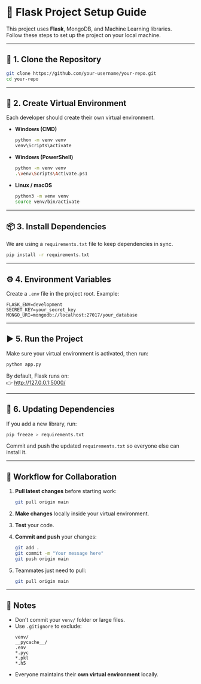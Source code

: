 # 📌 Flask Project Setup Guide

This project uses **Flask**, MongoDB, and Machine Learning libraries.  
Follow these steps to set up the project on your local machine.

---

## 🚀 1. Clone the Repository
```bash
git clone https://github.com/your-username/your-repo.git
cd your-repo
```

---

## 🔧 2. Create Virtual Environment
Each developer should create their own virtual environment.

- **Windows (CMD)**
  ```bash
  python -m venv venv
  venv\Scripts\activate
  ```

- **Windows (PowerShell)**
  ```bash
  python -m venv venv
  .\venv\Scripts\Activate.ps1
  ```

- **Linux / macOS**
  ```bash
  python3 -m venv venv
  source venv/bin/activate
  ```

---

## 📦 3. Install Dependencies
We are using a `requirements.txt` file to keep dependencies in sync.

```bash
pip install -r requirements.txt
```

---

## ⚙️ 4. Environment Variables
Create a `.env` file in the project root. Example:

```env
FLASK_ENV=development
SECRET_KEY=your_secret_key
MONGO_URI=mongodb://localhost:27017/your_database
```

---

## ▶️ 5. Run the Project
Make sure your virtual environment is activated, then run:

```bash
python app.py
```

By default, Flask runs on:  
👉 http://127.0.0.1:5000/

---

## 🧪 6. Updating Dependencies
If you add a new library, run:

```bash
pip freeze > requirements.txt
```

Commit and push the updated `requirements.txt` so everyone else can install it.

---

## 👥 Workflow for Collaboration
1. **Pull latest changes** before starting work:
   ```bash
   git pull origin main
   ```

2. **Make changes** locally inside your virtual environment.

3. **Test** your code.

4. **Commit and push** your changes:
   ```bash
   git add .
   git commit -m "Your message here"
   git push origin main
   ```

5. Teammates just need to pull:
   ```bash
   git pull origin main
   ```

---

## 📌 Notes
- Don’t commit your `venv/` folder or large files.  
- Use `.gitignore` to exclude:
  ```
  venv/
  __pycache__/
  .env
  *.pyc
  *.pkl
  *.h5
  ```
- Everyone maintains their **own virtual environment** locally.  
